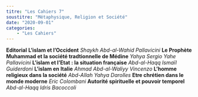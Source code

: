 ```yaml
---
titre: "Les Cahiers 7"
soustitre: "Métaphysique, Religion et Société"
date: "2020-09-01"
categories:
    - "Les Cahiers"
---
```


**Editorial**
**L’islam et l’Occident**
*Shaykh Abd-al-Wahid Pallavicini*
**Le Prophète Muhammad et la société tradtionnelle de Médine**
*Yahya Sergio Yahe Pallavicini*
**L’islam et l’Etat : la situation française**
*Abd-al-Haqq Ismaïl Guiderdoni*
**L’islam en Italie**
*Ahmad Abd-al-Waliyy Vincenzo*
**L’homme religieux dans la société**
*Abd-Allah Yahya Darolles*
**Etre chrétien dans le monde moderne**
*Eric Colombani*
**Autorité spirituelle et pouvoir temporel**
*Abd-al-Haqq Idris Bacoccoli*